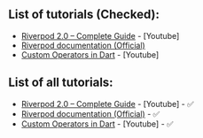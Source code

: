 ## List of tutorials (Checked):
- [Riverpod 2.0 – Complete Guide](https://www.youtube.com/watch?v=Zp7VKVhirmw) - [Youtube]
- [Riverpod documentation (Official)](https://riverpod.dev/docs/getting_started)
- [Custom Operators in Dart](https://youtu.be/HvZZqfK1hhQ) - [Youtube]



<!-- <h2 align="Center"  width="55%"> </h3> -->
## List of all tutorials:

- [Riverpod 2.0 – Complete Guide](https://www.youtube.com/watch?v=Zp7VKVhirmw) - [Youtube] - ✅
- [Riverpod documentation (Official)](https://riverpod.dev/docs/getting_started) - ✅
- [Custom Operators in Dart](https://youtu.be/HvZZqfK1hhQ) - [Youtube] - ✅






<!--
❤️ 🧡 💛 💚 💙 💜 🖤 🤍 🤎 ❤️‍🔥 ❤️‍🩹 💔 ❣️ 💕 💞 💓 💗 💖 💘 💝 💟 
☮️ ✝️ ☪️ 🕉 ☸️ ✡️ 🔯 🕎 ☯️ ☦️ 🛐 ⛎ ♈️ ♉️ ♊️ ♋️ ♌️ ♍️ ♎️ ♏️ ♐️ ♑️ ♒️ ♓️ 🆔 
⚛️ 🉑 ☢️ ☣️ 📴 📳 🈶 🈚️ 🈸 🈺 🈷️ ✴️ 🆚 💮 🉐 ㊙️ ㊗️ 🈴 🈵 🈹 🈲 
🅰️ 🅱️ 🆎 🆑 🅾️ 🆘 ❌ ⭕️ 🛑 ⛔️ 📛 🚫 💯 💢 ♨️ 🚷 🚯 🚳 🚱 🔞 
📵 🚭 ❗️ ❕ ❓ ❔ ‼️ ⁉️ 🔅 🔆 〽️ ⚠️ 🚸 🔱 ⚜️ 🔰 ♻️ ✅ 🈯️ 💹 ❇️ 
✳️ ❎ 🌐 💠 Ⓜ️ 🌀 💤 🏧 🚾 ♿️ 🅿️ 🛗 🈳 🈂️ 🛂 🛃 🛄 🛅 🚹 🚺
🚼 ⚧ 🚻 🚮 🎦 📶 🈁 🔣 ℹ️ 🔤 🔡 🔠 🆖 🆗 🆙 🆒 🆕 🆓 0️⃣ 
1️⃣ 2️⃣ 3️⃣ 4️⃣ 5️⃣ 6️⃣ 7️⃣ 8️⃣ 9️⃣ 🔟 🔢 #️⃣ *️⃣ ⏏️ ▶️ ⏸ ⏯ ⏹ ⏺ ⏭ 
⏮ ⏩ ⏪ ⏫ ⏬ ◀️ 🔼 🔽 ➡️ ⬅️ ⬆️ ⬇️ ↗️ ↘️ ↙️ ↖️ ↕️ ↔️ ↪️ ↩️ ⤴️ 
⤵️ 🔀 🔁 🔂 🔄 🔃 🎵 🎶 ➕ ➖ ➗ ✖️ 🟰 ♾ 💲 💱 ™️ ©️ ®️ 
〰️ ➰ ➿ 🔚 🔙 🔛 🔝 🔜 ✔️ ☑️ 🔘 🔴 🟠 🟡 🟢 🔵 🟣 ⚫️ 
⚪️ 🟤⌚️ 📱 📲 💻 ⌨️ 🖥 🖨 🖱 🖲 🕹 🗜 💽 💾 💿 📀 📼 
📷 📸 📹 🎥 📽 🎞 📞 ☎️ 📟 📠 📺 📻 🎙 🎚 🎛 🧭 ⏱ 
⏲ ⏰ 🕰 ⌛️ ⏳ 📡 🔋 🪫 🔌 💡 🔦 🕯 🪔 🧯 🛢 💸 💵 
💴 💶 💷 🪙 💰 💳 💎 ⚖️ 🪜 🧰 🪛 🔧 🔨 ⚒ 🛠 ⛏ 🪚
🔩 ⚙️ 🪤 🧱 ⛓ 🧲 🔫 💣 🧨 🪓 🔪 🗡 ⚔️ 🛡 🚬 ⚰️ 🪦
⚱️ 🏺 🔮 📿 🧿 🪬 💈 ⚗️ 🔭 🔬 🕳 🩹 🩺 🩻 🩼 💊 💉
🩸 🧬 🦠 🧫 🧪 🌡 🧹 🪠 🧺 🧻 🚽 🚰 🚿 🛁 🛀 🧼 🪥
🪒 🧽 🪣 🧴 🛎 🔑 🗝 🚪 🪑 🛋 🛏 🛌 🧸 🪆 🖼 🪞 🪟 
🛍 🛒 🎁 🎈 🎏 🎀 🪄 🪅 🎊 🎉 🪩 🎎 🏮 🎐 🧧 ✉️ 📩 
📨 📧 💌 📥 📤 📦 🏷 🪧 📪 📫 📬 📭 📮 📯 📜 📃 📄 
📑 🧾 📊 📈 📉 🗒 🗓 📆 📅 🗑 🪪 📇 🗃 🗳 🗄 📋 📁
📂 🗂 🗞 📰 📓 📔 📒 📕 📗 📘 📙 📚 📖 🔖 🧷 🔗 📎
🖇 📐 📏 🧮 📌 📍 ✂️ 🖊 🖋 ✒️ 🖌 🖍 📝 ✏️ 🔍 🔎 🔏 
🔐 🔒 🔓 -->
